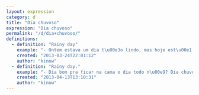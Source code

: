 ```yaml
---
layout: expression
category: d
title: "Dia chuvoso"
expression: "Dia chuvoso"
permalink: "/d/dia+chuvoso/"
definitions:
  - definition: "Rainy day"
    example: "- Ontem estava um dia t\u00e3o lindo, mas hoje est\u00e1 um dia chuvoso t\u00e3o feio."
    created: "2013-03-24T22:01:12"
    author: "kinow"
  - definition: "Rainy day."
    example: "- Dia bom pra ficar na cama o dia todo n\u00e9? Dia chuvoso..."
    created: "2013-04-13T13:10:31"
    author: "kinow"
---
```

